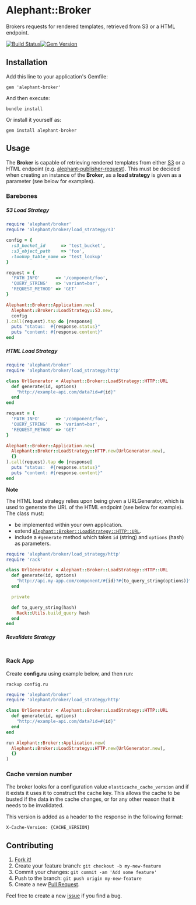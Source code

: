 # Alephant::Broker

Brokers requests for rendered templates, retrieved from S3 or a HTML endpoint.

[![Build Status](https://travis-ci.org/BBC-News/alephant-broker.png?branch=master)](https://travis-ci.org/BBC-News/alephant-broker)[![Gem Version](https://badge.fury.io/rb/alephant-broker.png)](http://badge.fury.io/rb/alephant-broker)

## Installation

Add this line to your application's Gemfile:

    gem 'alephant-broker'

And then execute:

    bundle install

Or install it yourself as:

    gem install alephant-broker

## Usage

The **Broker** is capable of retrieving rendered templates from either [S3](http://aws.amazon.com/s3/) or a HTML endpoint (e.g. [alephant-publisher-request](https://github.com/BBC-News/alephant-publisher-request)). This must be decided when creating an instance of the **Broker**, as a **load strategy** is given as a parameter (see below for examples).

### Barebones

##### S3 Load Strategy

```ruby
require 'alephant/broker'
require 'alephant/broker/load_strategy/s3'

config = {
  :s3_bucket_id      => 'test_bucket',
  :s3_object_path    => 'foo',
  :lookup_table_name => 'test_lookup'
}

request = {
  'PATH_INFO'      => '/component/foo',
  'QUERY_STRING'   => 'variant=bar',
  'REQUEST_METHOD' => 'GET'
}

Alephant::Broker::Application.new(
  Alephant::Broker::LoadStrategy::S3.new,
  config
).call(request).tap do |response|
  puts "status:  #{response.status}"
  puts "content: #{response.content}"
end
```

##### HTML Load Strategy

```ruby
require 'alephant/broker'
require 'alephant/broker/load_strategy/http'

class UrlGenerator < Alephant::Broker::LoadStrategy::HTTP::URL
  def generate(id, options)
    "http://example-api.com/data?id=#{id}"
  end
end

request = {
  'PATH_INFO'      => '/component/foo',
  'QUERY_STRING'   => 'variant=bar',
  'REQUEST_METHOD' => 'GET'
}

Alephant::Broker::Application.new(
  Alephant::Broker::LoadStrategy::HTTP.new(UrlGenerator.new),
  {}
).call(request).tap do |response|
  puts "status:  #{response.status}"
  puts "content: #{response.content}"
end
```

**Note**

The HTML load strategy relies upon being given a URLGenerator, which is used to generate the URL of the HTML endpoint (see below for example). The class must:

* be implemented within your own application.
* extend [`Alephant::Broker::LoadStrategy::HTTP::URL`](https://github.com/BBC-News/alephant-broker/blob/master/lib/alephant/broker/load_strategy/http.rb#L9-L13).
* include a `#generate` method which takes `id` (string) and `options` (hash) as parameters.

```ruby
require 'alephant/broker/load_strategy/http'
require 'rack'

class UrlGenerator < Alephant::Broker::LoadStrategy::HTTP::URL
  def generate(id, options)
    "http://api.my-app.com/component/#{id}?#{to_query_string(options)}"
  end

  private

  def to_query_string(hash)
    Rack::Utils.build_query hash
  end
end
```

##### Revalidate Strategy

```ruby

```

### Rack App

Create **config.ru** using example below, and then run:

    rackup config.ru

```ruby
require 'alephant/broker'
require 'alephant/broker/load_strategy/http'

class UrlGenerator < Alephant::Broker::LoadStrategy::HTTP::URL
  def generate(id, options)
    "http://example-api.com/data?id=#{id}"
  end
end

run Alephant::Broker::Application.new(
  Alephant::Broker::LoadStrategy::HTTP.new(UrlGenerator.new),
  {}
)
```

### Cache version number

The broker looks for a configuration value `elasticache_cache_version` and if it exists it uses it to construct the cache key.
This allows the cache to be busted if the data in the cache changes, or for any other reason that it needs to be invalidated.

This version is added as a header to the response in the following format:

`X-Cache-Version: {CACHE_VERSION}`


## Contributing

1. [Fork it!]( http://github.com/bbc-news/alephant-broker/fork)
2. Create your feature branch: `git checkout -b my-new-feature`
3. Commit your changes: `git commit -am 'Add some feature'`
4. Push to the branch: `git push origin my-new-feature`
5. Create a new [Pull Request](https://github.com/BBC-News/alephant-broker/pulls).

Feel free to create a new [issue](https://github.com/BBC-News/alephant-broker/issues/new) if you find a bug.
